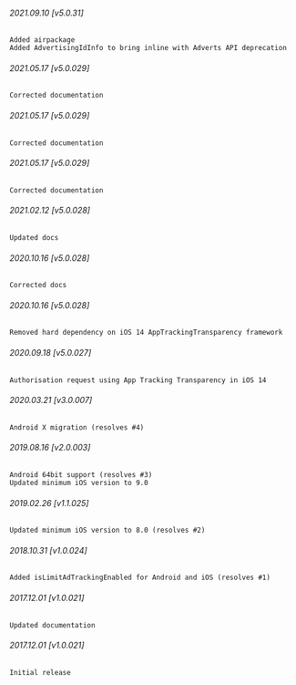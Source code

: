 ###### 2021.09.10 [v5.0.31]

```
Added airpackage
Added AdvertisingIdInfo to bring inline with Adverts API deprecation
```



###### 2021.05.17 [v5.0.029]

```
Corrected documentation
```


###### 2021.05.17 [v5.0.029]

```
Corrected documentation
```


###### 2021.05.17 [v5.0.029]

```
Corrected documentation
```


###### 2021.02.12 [v5.0.028]

```
Updated docs
```


###### 2020.10.16 [v5.0.028]

```
Corrected docs
```


###### 2020.10.16 [v5.0.028]

```
Removed hard dependency on iOS 14 AppTrackingTransparency framework
```


###### 2020.09.18 [v5.0.027]

```
Authorisation request using App Tracking Transparency in iOS 14
```


###### 2020.03.21 [v3.0.007]

```
Android X migration (resolves #4)
```


###### 2019.08.16 [v2.0.003]

```
Android 64bit support (resolves #3)
Updated minimum iOS version to 9.0
```


###### 2019.02.26 [v1.1.025]

```
Updated minimum iOS version to 8.0 (resolves #2)
```


###### 2018.10.31 [v1.0.024]

```
Added isLimitAdTrackingEnabled for Android and iOS (resolves #1)
```


###### 2017.12.01 [v1.0.021]

```
Updated documentation
```


###### 2017.12.01 [v1.0.021]

```
Initial release
```
